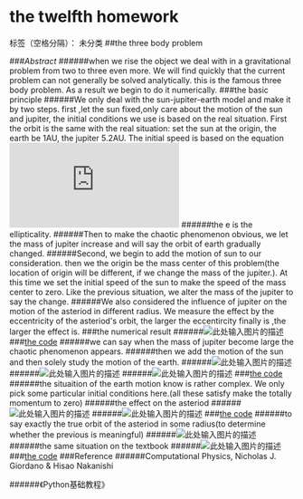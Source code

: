 ﻿# the twelfth homework

标签（空格分隔）： 未分类
##the three body problem

###_Abstract_
######when we rise the object we deal with in a gravitational problem from two to three even more. We will find quickly that the current problem can not generally be solved analytically. this is the famous three body problem. As a result we begin to do it numerically.
###the basic principle
######We only deal with the sun-jupiter-earth model and make it by two steps. first ,let the sun fixed,only care about the motion of the sun and jupiter, the initial conditions we use is based on the real situation. First the orbit is the same with the real situation: set the sun at the origin, the earth be 1AU, the jupiter 5.2AU. The initial speed is based on the equation ![此处输入图片的描述][1]
######the e is the ellipticality.
######Then to make the chaotic phenomenon obvious, we let the mass of jupiter increase and will say the orbit of earth gradually changed.
######Second, we begin to add the motion of sun to our consideration. then we the origin be the mass center of this problem(the location of origin will be different, if we change the mass of the jupiter.). At this time we set the initial speed of the sun to make the speed of the mass center to zero. Like the previous situation, we alter the mass of the jupiter to say the change. 
######We also considered the influence of jupiter on the motion of the asteriod in different radius. We measure the effect by the eccentricity of the asteriod's orbit, the larger the eccentircity finally is ,the larger the effect is. 
###the numerical result
######![此处输入图片的描述][2]
###[the code](https://github.com/qqyyff/computationalphysics_N2013301020031/blob/master/cp35.py)
######we can say when the mass of jupiter become large the chaotic phenomenon appears.
######then we add the motion of the sun and then solely study the motion of the earth.
######![此处输入图片的描述][3]
######![此处输入图片的描述][4]
######![此处输入图片的描述][5]
###[the code](https://github.com/qqyyff/computationalphysics_N2013301020031/blob/master/cp36.py)
######the situaition of the earth motion know is rather complex. We only pick some particular initial conditions here.(all these satisfy make the totally momentum to zero)
######the effect on the asteriod
######![此处输入图片的描述][6]
######![此处输入图片的描述][7]
###[the code](https://github.com/qqyyff/computationalphysics_N2013301020031/blob/master/cp41.py)
######to say exactly the true orbit of the asteriod in some radius(to determine whether the previous is meaningful)
######![此处输入图片的描述][8]
######the same situation on the textbook
######![此处输入图片的描述][9]
###[the code](https://github.com/qqyyff/computationalphysics_N2013301020031/blob/master/cp42.py)
###Reference
######Computational Physics, Nicholas J. Giordano & Hisao Nakanishi

######《Python基础教程》


  [1]: http://latex.codecogs.com/gif.latex?v=%5Csqrt%7B%5Cfrac%7BGM_%7BS%7D%281-e%29%7D%7Ba%281&plus;e%29%7D%7D
  [2]: https://raw.githubusercontent.com/qqyyff/computationalphysics_N2013301020031/master/MJjupiter.png
  [3]: https://raw.githubusercontent.com/qqyyff/computationalphysics_N2013301020031/master/400MJjupiter.png
  [4]: https://raw.githubusercontent.com/qqyyff/computationalphysics_N2013301020031/master/245MJjupiter.png
  [5]: https://raw.githubusercontent.com/qqyyff/computationalphysics_N2013301020031/master/265MJjupiter.png
  [6]: https://raw.githubusercontent.com/qqyyff/computationalphysics_N2013301020031/master/asteriod1.png
  [7]: https://raw.githubusercontent.com/qqyyff/computationalphysics_N2013301020031/master/asteriod2.png
  [8]: https://raw.githubusercontent.com/qqyyff/computationalphysics_N2013301020031/master/asteriod3.png
  [9]: https://raw.githubusercontent.com/qqyyff/computationalphysics_N2013301020031/master/asteriod4.png